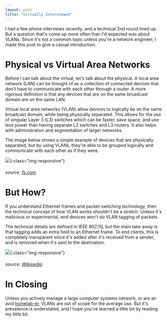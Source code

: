 ```yaml
---
layout: post
title: "Virtually Interviewed"
---
```


I had a few phone interviews recently, and a technical 2nd round lined up. But a question that's come up more often than I'd expected was about VLANs. Since it's not a common topic unless you're a network engineer, I made this post to give a casual introduction.

# Physical vs Virtual Area Networks

Before I can talk about the virtual, let's talk about the physical. A local area network (LAN) can be thought of as a collection of connected devices that don't have to communicate with each other through a router. A more rigorous definition is that any devices that are on the same broadcast domain are on the same LAN.

Virtual local area networks (VLAN) allow devices to logically be on the same broadcast domain, while being physically separated. This allows for the use of singular Layer 3 (L3) switches which can be faster, save space, and use less power than having separate L2 switches and L3 routers. It also helps with administration and segmentation of larger networks.

The image below shows a simple example of devices that are physically separated, but by using VLANs, they're able to be grouped logically and communicate with each other as if they were.

![]({{site.baseurl}}/assets/2018-05-03-virtually-interviewed/vlan-segments.jpg){:class="img-responsive"}

###### source: [fs.com](https://www.fs.com/vlan-how-does-it-change-your-network-management-aid-601.html)

# But How?

If you understand Ethernet frames and packet switching technology, then the technical concept of how VLAN works shouldn't be a stretch. Unless it's malicious or experimental, end devices won't do VLAN tagging of packets.

The technical details are defined in IEEE 802.1Q, but the main take away is that tagging adds an extra field to an Ethernet frame. To end clients, this is completely transparent since it's added after it's received from a sender, and is removed when it's sent to the destination.

![]({{site.baseurl}}/assets/2018-05-03-virtually-interviewed/ethernet-frame.png){:class="img-responsive"}

###### source: [Wikipedia](https://en.wikipedia.org/wiki/File:Ethernet_802.1Q_Insert.svg)

# In Closing

Unless you actively manage a large computer systems network, or are an avid [homelab-er](https://old.reddit.com/r/homelab/), VLANs are out of scope for the average use. But it's prevalence is understated, and I hope you've learned a little bit by reading my little bit.
